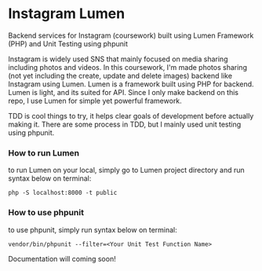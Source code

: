 # Instagram Lumen
Backend services for Instagram (coursework) built using Lumen Framework (PHP) and Unit Testing using phpunit

Instagram is widely used SNS that mainly focused on media sharing including photos and videos. In this coursework, I'm made photos sharing (not yet including the create, update and delete images) backend like Instagram using Lumen. Lumen is a framework built using PHP for backend. Lumen is light, and its suited for API. Since I only make backend on this repo, I use Lumen for simple yet powerful framework. 

TDD is cool things to try, it helps clear goals of development before actually making it. There are some process in TDD, but I mainly used unit testing using phpunit.

### How to run Lumen

to run Lumen on your local, simply go to Lumen project directory and run syntax below on terminal:
```
php -S localhost:8000 -t public
```

### How to use phpunit

to use phpunit, simply run syntax below on terminal:
```
vendor/bin/phpunit --filter=<Your Unit Test Function Name>
```

Documentation will coming soon!